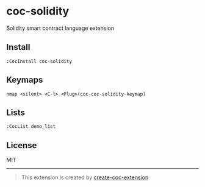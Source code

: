 # coc-solidity

Solidity smart contract language extension

## Install

`:CocInstall coc-solidity`

## Keymaps

`nmap <silent> <C-l> <Plug>(coc-coc-solidity-keymap)`

## Lists

`:CocList demo_list`

## License

MIT

---

> This extension is created by [create-coc-extension](https://github.com/fannheyward/create-coc-extension)
